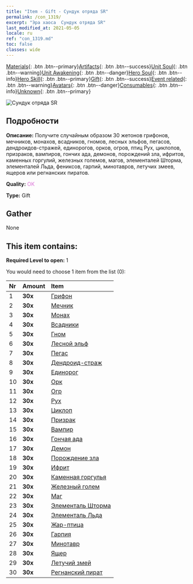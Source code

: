 ```yaml
---
title: "Item - Gift - Сундук отряда SR"
permalink: /con_1319/
excerpt: "Эра хаоса  Сундук отряда SR"
last_modified_at: 2021-05-05
locale: ru
ref: "con_1319.md"
toc: false
classes: wide
---
```

 [Materials](/ItemsRU/){: .btn .btn--primary}[Artifacts](/ItemsRU/Artifacts/){: .btn .btn--success}[Unit Soul](/ItemsRU/UnitSoul/){: .btn .btn--warning}[Unit Awakening](/ItemsRU/UnitAwakening/){: .btn .btn--danger}[Hero Soul](/ItemsRU/HeroSoul/){: .btn .btn--info}[Hero Skill](/ItemsRU/HeroSkill/){: .btn .btn--primary}[Gift](/ItemsRU/Gift/){: .btn .btn--success}[Event related](/ItemsRU/Events/){: .btn .btn--warning}[Avatars](/ItemsRU/Avatars/){: .btn .btn--danger}[Consumables](/ItemsRU/Consumables/){: .btn .btn--info}[Unknown](/ItemsRU/Unknown/){: .btn .btn--primary}

 ![Сундук отряда SR](/images/t/i_907035.png)

## Подробности
 **Описание:** Получите случайным образом 30 жетонов грифонов, мечников, монахов, всадников, гномов, лесных эльфов, пегасов, дендроидов-стражей, единорогов, орков, огров, птиц Рух, циклопов, призраков, вампиров, гончих ада, демонов, порождений зла, ифритов, каменных горгулий, железных големов, магов, элементалей Шторма, элементалей Льда, фениксов, гарпий, минотавров, летучих змеев, ящеров или регнанских пиратов.

 **Quality:** <span style="color: #DA70D6">OK</span>

 **Type:** Gift

## Gather

  None

## This item contains:

 **Required Level to open:** 1

 You would need to choose 1 item from the list (0):

  | Nr | Amount |     Item    |
  |:---|:-------|:------------|
  | 1 |  **30x** | [Грифон](/ItemsRU/unt_192/) |  | 
  | 2 |  **30x** | [Мечник](/ItemsRU/unt_193/) |  | 
  | 3 |  **30x** | [Монах](/ItemsRU/unt_194/) |  | 
  | 4 |  **30x** | [Всадники](/ItemsRU/unt_195/) |  | 
  | 5 |  **30x** | [Гном](/ItemsRU/unt_200/) |  | 
  | 6 |  **30x** | [Лесной эльф](/ItemsRU/unt_201/) |  | 
  | 7 |  **30x** | [Пегас](/ItemsRU/unt_202/) |  | 
  | 8 |  **30x** | [Дендроид-страж](/ItemsRU/unt_203/) |  | 
  | 9 |  **30x** | [Единорог](/ItemsRU/unt_204/) |  | 
  | 10 |  **30x** | [Орк](/ItemsRU/unt_219/) |  | 
  | 11 |  **30x** | [Огр](/ItemsRU/unt_220/) |  | 
  | 12 |  **30x** | [Рух](/ItemsRU/unt_221/) |  | 
  | 13 |  **30x** | [Циклоп](/ItemsRU/unt_222/) |  | 
  | 14 |  **30x** | [Призрак](/ItemsRU/unt_210/) |  | 
  | 15 |  **30x** | [Вампир](/ItemsRU/unt_211/) |  | 
  | 16 |  **30x** | [Гончая ада](/ItemsRU/unt_228/) |  | 
  | 17 |  **30x** | [Демон](/ItemsRU/unt_229/) |  | 
  | 18 |  **30x** | [Порождение зла](/ItemsRU/unt_230/) |  | 
  | 19 |  **30x** | [Ифрит](/ItemsRU/unt_231/) |  | 
  | 20 |  **30x** | [Каменная горгулья](/ItemsRU/unt_236/) |  | 
  | 21 |  **30x** | [Железный голем](/ItemsRU/unt_237/) |  | 
  | 22 |  **30x** | [Маг](/ItemsRU/unt_238/) |  | 
  | 23 |  **30x** | [Элементаль Шторма](/ItemsRU/unt_263/) |  | 
  | 24 |  **30x** | [Элементаль Льда](/ItemsRU/unt_264/) |  | 
  | 25 |  **30x** | [Жар-птица](/ItemsRU/unt_268/) |  | 
  | 26 |  **30x** | [Гарпия](/ItemsRU/unt_245/) |  | 
  | 27 |  **30x** | [Минотавр](/ItemsRU/unt_248/) |  | 
  | 28 |  **30x** | [Ящер](/ItemsRU/unt_254/) |  | 
  | 29 |  **30x** | [Летучий змей](/ItemsRU/unt_255/) |  | 
  | 30 |  **30x** | [Регнанский пират](/ItemsRU/unt_273/) |  | 

